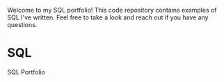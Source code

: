 Welcome to my SQL portfolio! This code repository contains examples of SQL I've written. Feel free to take a look and reach out if you have any questions.

# SQL
SQL Portfolio
